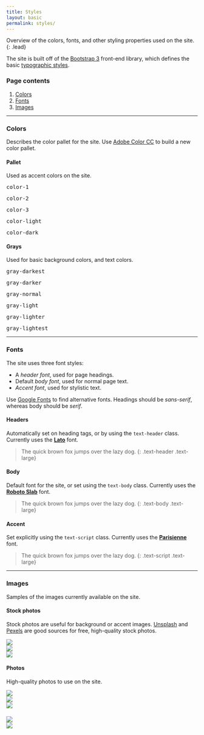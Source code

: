 ```yaml
---
title: Styles
layout: basic
permalink: styles/
---
```


Overview of the colors, fonts, and other styling properties used on the site.
{: .lead}

The site is built off of the [Bootstrap 3](http://getbootstrap.com/css/)
front-end library, which defines the basic
[typographic styles](http://getbootstrap.com/css/#type).

### Page contents

1.  [Colors](#colors)
2.  [Fonts](#fonts)
3.  [Images](#images)

---

### Colors

Describes the color pallet for the site. Use
[Adobe Color CC](https://color.adobe.com/create/color-wheel/)
to build a new color pallet.

#### Pallet

Used as accent colors on the site.

<div class="row">
    <div class="col-sm-2">
        <div class="bg-color-1 fill-box"></div>
        <pre>color-1</pre>
    </div>
    <div class="col-sm-2">
        <div class="bg-color-2 fill-box"></div>
        <pre>color-2</pre>
    </div>
    <div class="col-sm-2">
        <div class="bg-color-3 fill-box"></div>
        <pre>color-3</pre>
    </div>
    <div class="col-sm-2">
        <div class="bg-color-light fill-box"></div>
        <pre>color-light</pre>
    </div>
    <div class="col-sm-2">
        <div class="bg-color-dark fill-box"></div>
        <pre>color-dark</pre>
    </div>
</div>

#### Grays

Used for basic background colors, and text colors.

<div class="row">
    <div class="col-sm-2">
        <div class="bg-gray-darkest fill-box"></div>
        <pre>gray-darkest</pre>
    </div>
    <div class="col-sm-2">
        <div class="bg-gray-darker fill-box"></div>
        <pre>gray-darker</pre>
    </div>
    <div class="col-sm-2">
        <div class="bg-gray-normal fill-box"></div>
        <pre>gray-normal</pre>
    </div>
    <div class="col-sm-2">
        <div class="bg-gray-light fill-box"></div>
        <pre>gray-light</pre>
    </div>
    <div class="col-sm-2">
        <div class="bg-gray-lighter fill-box"></div>
        <pre>gray-lighter</pre>
    </div>
    <div class="col-sm-2">
        <div class="bg-gray-lightest fill-box"></div>
        <pre>gray-lightest</pre>
    </div>
</div>

---

### Fonts

The site uses three font styles:

  * A _header font_, used for page headings.
  * Default _body font_, used for normal page text.
  * _Accent font_, used for stylistic text.

Use [Google Fonts](https://www.google.com/fonts) to find alternative fonts.
Headings should be _sans-serif_, whereas body should be _serif_.

#### Headers

Automatically set on heading tags, or by using the `text-header` class.
Currently uses the **[Lato](https://www.google.com/fonts/specimen/Lato)** font.

> The quick brown fox jumps over the lazy dog.
{: .text-header .text-large}

#### Body

Default font for the site, or set using the `text-body` class. Currently uses
the **[Roboto Slab](https://www.google.com/fonts/specimen/Roboto+Slab)** font.

> The quick brown fox jumps over the lazy dog.
{: .text-body .text-large}

#### Accent

Set explicitly using the `text-script` class. Currently uses the
**[Parisienne](https://www.google.com/fonts/specimen/Parisienne)** font.

> The quick brown fox jumps over the lazy dog.
{: .text-script .text-large}

---

### Images

Samples of the images currently available on the site.

#### Stock photos

Stock photos are useful for background or accent images.
[Unsplash](https://unsplash.com/) and
[Pexels](https://www.pexels.com/) are good sources for free, high-quality
stock photos.

<div class="row">
    <div class="col-sm-4">
        <a href="/assets/mountains-trees-fall-foliage.jpg">
            <img src="/assets/mountains-trees-fall-foliage.jpg"
                class="img-responsive img-thumbnail" />
        </a>
    </div>
    <div class="col-sm-4">
        <a href="/assets/photo-1441644599508-24ae08965c5c.jpg">
            <img src="/assets/photo-1441644599508-24ae08965c5c.jpg"
                class="img-responsive img-thumbnail" />
        </a>
    </div>
    <div class="col-sm-4">
        <a href="/assets/photo-1447752875215-b2761acb3c5d.jpg">
            <img src="/assets/photo-1447752875215-b2761acb3c5d.jpg"
                class="img-responsive img-thumbnail" />
        </a>
    </div>
</div>

#### Photos

High-quality photos to use on the site.

<div class="row">
    <div class="col-sm-4">
        <a href="/assets/1013466_10151514826258263_1496454174_n.jpg">
            <img src="/assets/1013466_10151514826258263_1496454174_n.jpg"
                class="img-responsive img-thumbnail" />
        </a>
    </div>
    <div class="col-sm-4">
        <a href="/assets/1509027_10152592391378263_7346292314947514011_n.jpg">
            <img src="/assets/1509027_10152592391378263_7346292314947514011_n.jpg"
                class="img-responsive img-thumbnail" />
        </a>
    </div>
    <div class="col-sm-4">
        <a href="/assets/10258498_10152103945108263_7726272024445029741_o.jpg">
            <img src="/assets/10258498_10152103945108263_7726272024445029741_o.jpg"
                class="img-responsive img-thumbnail" />
        </a>
    </div>
</div>

<div class="row" style="margin-top: 1.5em;">
    <div class="col-sm-4">
        <a href="/assets/10272731_2218977713689_3459184200293101149_o.jpg">
            <img src="/assets/10272731_2218977713689_3459184200293101149_o.jpg"
                class="img-responsive img-thumbnail" />
        </a>
    </div>
    <div class="col-sm-4">
        <a href="/assets/10424311_10152135510053263_8621162008087988139_n.jpg">
            <img src="/assets/10424311_10152135510053263_8621162008087988139_n.jpg"
                class="img-responsive img-thumbnail" />
        </a>
    </div>
</div>
